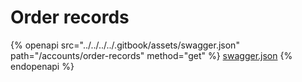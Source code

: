 # Order records

{% openapi src="../../../../.gitbook/assets/swagger.json" path="/accounts/order-records" method="get" %}
[swagger.json](../../../../.gitbook/assets/swagger.json)
{% endopenapi %}



